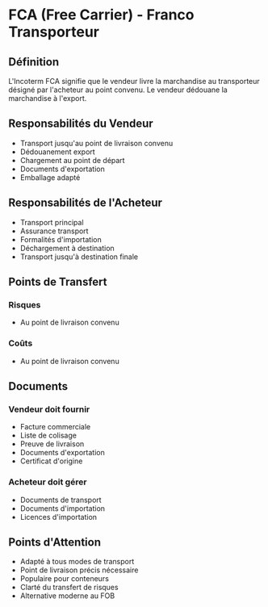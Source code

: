 # FCA (Free Carrier) - Franco Transporteur

## Définition
L'Incoterm FCA signifie que le vendeur livre la marchandise au transporteur désigné par l'acheteur au point convenu. Le vendeur dédouane la marchandise à l'export.

## Responsabilités du Vendeur
- Transport jusqu'au point de livraison convenu
- Dédouanement export
- Chargement au point de départ
- Documents d'exportation
- Emballage adapté

## Responsabilités de l'Acheteur
- Transport principal
- Assurance transport
- Formalités d'importation
- Déchargement à destination
- Transport jusqu'à destination finale

## Points de Transfert
### Risques
- Au point de livraison convenu

### Coûts
- Au point de livraison convenu

## Documents
### Vendeur doit fournir
- Facture commerciale
- Liste de colisage
- Preuve de livraison
- Documents d'exportation
- Certificat d'origine

### Acheteur doit gérer
- Documents de transport
- Documents d'importation
- Licences d'importation

## Points d'Attention
- Adapté à tous modes de transport
- Point de livraison précis nécessaire
- Populaire pour conteneurs
- Clarté du transfert de risques
- Alternative moderne au FOB 